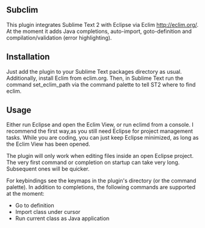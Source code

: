 Subclim
-------

This plugin integrates Sublime Text 2 with Eclipse via Eclim http://eclim.org/.
At the moment it adds Java completions, auto-import, goto-definition and compilation/validation (error highlighting).

Installation
-----------

Just add the plugin to your Sublime Text packages directory as usual.
Additionally, install Eclim from eclim.org. Then, in Sublime Text run the command set_eclim_path
via the command palette to tell ST2 where to find eclim.

Usage
-----

Either run Eclipse and open the Eclim View, or run eclimd from a console.
I recommend the first way,as you still need Eclipse for project management tasks. While you are coding, you can just keep Eclipse minimized, as long as the Eclim View has been opened.

The plugin will only work when editing files inside an open Eclipse project.
The very first command or completion on startup can take very long. Subsequent ones will be quicker.

For keybindings see the keymaps in the plugin's directory (or the command palette).
In addition to completions, the following commands are supported at the moment:
- Go to definition
- Import class under cursor
- Run current class as Java application
